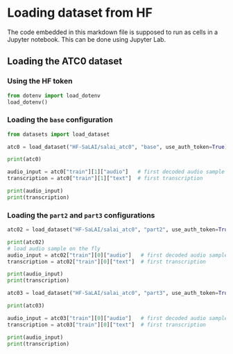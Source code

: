 # Loading dataset from HF

The code embedded in this markdown file is supposed to run as cells in a Jupyter notebook. This can be done using Jupyter Lab.

## Loading the ATC0 dataset

### Using the HF token

```python
from dotenv import load_dotenv
load_dotenv()
```

### Loading the `base` configuration

```python
from datasets import load_dataset

atc0 = load_dataset("HF-SaLAI/salai_atc0", "base", use_auth_token=True)

print(atc0)

audio_input = atc0["train"][1]["audio"]   # first decoded audio sample
transcription = atc0["train"][1]["text"]  # first transcription

print(audio_input)
print(transcription)
```

### Loading the `part2` and `part3` configurations

```python
atc02 = load_dataset("HF-SaLAI/salai_atc0", "part2", use_auth_token=True)

print(atc02)
# load audio sample on the fly
audio_input = atc02["train"][0]["audio"]   # first decoded audio sample
transcription = atc02["train"][0]["text"]  # first transcription

print(audio_input)
print(transcription)
```

```python
atc03 = load_dataset("HF-SaLAI/salai_atc0", "part3", use_auth_token=True)

print(atc03)

audio_input = atc03["train"][0]["audio"]   # first decoded audio sample
transcription = atc03["train"][0]["text"]  # first transcription

print(audio_input)
print(transcription)
```

```python

```
